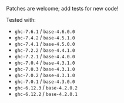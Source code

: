 Patches are welcome; add tests for new code!

Tested with:

 * `ghc-7.6.1` / `base-4.6.0.0`
 * `ghc-7.4.2` / `base-4.5.1.0`
 * `ghc-7.4.1` / `base-4.5.0.0`
 * `ghc-7.2.2` / `base-4.4.1.0`
 * `ghc-7.2.1` / `base-4.4.0.0`
 * `ghc-7.0.4` / `base-4.3.1.0`
 * `ghc-7.0.3` / `base-4.3.1.0`
 * `ghc-7.0.2` / `base-4.3.1.0`
 * `ghc-7.0.1` / `base-4.3.0.0`
 * `ghc-6.12.3` / `base-4.2.0.2`
 * `ghc-6.12.2` / `base-4.2.0.1`
